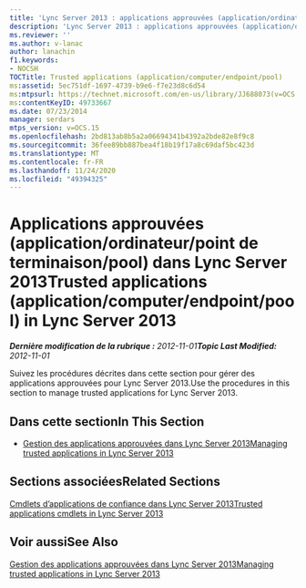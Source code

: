 ```yaml
---
title: 'Lync Server 2013 : applications approuvées (application/ordinateur/point de terminaison/pool)'
description: 'Lync Server 2013 : applications approuvées (application/ordinateur/point de terminaison/pool).'
ms.reviewer: ''
ms.author: v-lanac
author: lanachin
f1.keywords:
- NOCSH
TOCTitle: Trusted applications (application/computer/endpoint/pool)
ms:assetid: 5ec751df-1697-4739-b9e6-f7e23d8c6d54
ms:mtpsurl: https://technet.microsoft.com/en-us/library/JJ688073(v=OCS.15)
ms:contentKeyID: 49733667
ms.date: 07/23/2014
manager: serdars
mtps_version: v=OCS.15
ms.openlocfilehash: 2bd813ab8b5a2a06694341b4392a2bde82e8f9c8
ms.sourcegitcommit: 36fee89bb887bea4f18b19f17a8c69daf5bc423d
ms.translationtype: MT
ms.contentlocale: fr-FR
ms.lasthandoff: 11/24/2020
ms.locfileid: "49394325"
---
```

# <a name="trusted-applications-applicationcomputerendpointpool-in-lync-server-2013"></a><span data-ttu-id="f3cf2-103">Applications approuvées (application/ordinateur/point de terminaison/pool) dans Lync Server 2013</span><span class="sxs-lookup"><span data-stu-id="f3cf2-103">Trusted applications (application/computer/endpoint/pool) in Lync Server 2013</span></span>

<div data-xmlns="http://www.w3.org/1999/xhtml">

<div class="topic" data-xmlns="http://www.w3.org/1999/xhtml" data-msxsl="urn:schemas-microsoft-com:xslt" data-cs="https://msdn.microsoft.com/">

<div data-asp="https://msdn2.microsoft.com/asp">



</div>

<div id="mainSection">

<div id="mainBody"><span data-ttu-id="f3cf2-104">

<span> </span></span><span class="sxs-lookup"><span data-stu-id="f3cf2-104">

<span> </span></span></span>

<span data-ttu-id="f3cf2-105">_**Dernière modification de la rubrique :** 2012-11-01_</span><span class="sxs-lookup"><span data-stu-id="f3cf2-105">_**Topic Last Modified:** 2012-11-01_</span></span>

<span data-ttu-id="f3cf2-106">Suivez les procédures décrites dans cette section pour gérer des applications approuvées pour Lync Server 2013.</span><span class="sxs-lookup"><span data-stu-id="f3cf2-106">Use the procedures in this section to manage trusted applications for Lync Server 2013.</span></span>

<div>

## <a name="in-this-section"></a><span data-ttu-id="f3cf2-107">Dans cette section</span><span class="sxs-lookup"><span data-stu-id="f3cf2-107">In This Section</span></span>

  - [<span data-ttu-id="f3cf2-108">Gestion des applications approuvées dans Lync Server 2013</span><span class="sxs-lookup"><span data-stu-id="f3cf2-108">Managing trusted applications in Lync Server 2013</span></span>](lync-server-2013-managing-trusted-applications.md)

</div>

<div>

## <a name="related-sections"></a><span data-ttu-id="f3cf2-109">Sections associées</span><span class="sxs-lookup"><span data-stu-id="f3cf2-109">Related Sections</span></span>

[<span data-ttu-id="f3cf2-110">Cmdlets d’applications de confiance dans Lync Server 2013</span><span class="sxs-lookup"><span data-stu-id="f3cf2-110">Trusted applications cmdlets in Lync Server 2013</span></span>](https://docs.microsoft.com/powershell/module/skype/?view=skype-ps)

</div>

<div>

## <a name="see-also"></a><span data-ttu-id="f3cf2-111">Voir aussi</span><span class="sxs-lookup"><span data-stu-id="f3cf2-111">See Also</span></span>


[<span data-ttu-id="f3cf2-112">Gestion des applications approuvées dans Lync Server 2013</span><span class="sxs-lookup"><span data-stu-id="f3cf2-112">Managing trusted applications in Lync Server 2013</span></span>](lync-server-2013-managing-trusted-applications.md)  
  

<span data-ttu-id="f3cf2-113"></div>

</div>

<span> </span>

</div>

</div>

</span><span class="sxs-lookup"><span data-stu-id="f3cf2-113"></div>

</div>

<span> </span>

</div>

</div>

</span></span></div>

